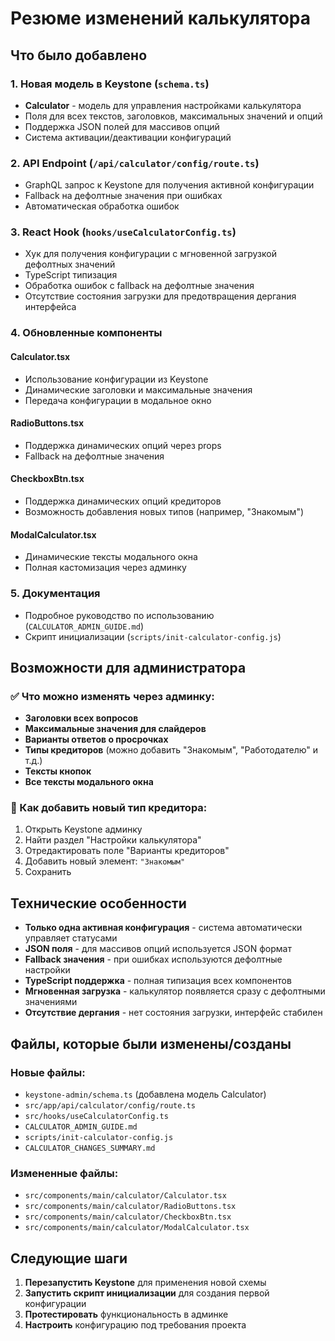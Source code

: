 # Резюме изменений калькулятора

## Что было добавлено

### 1. Новая модель в Keystone (`schema.ts`)
- **Calculator** - модель для управления настройками калькулятора
- Поля для всех текстов, заголовков, максимальных значений и опций
- Поддержка JSON полей для массивов опций
- Система активации/деактивации конфигураций

### 2. API Endpoint (`/api/calculator/config/route.ts`)
- GraphQL запрос к Keystone для получения активной конфигурации
- Fallback на дефолтные значения при ошибках
- Автоматическая обработка ошибок

### 3. React Hook (`hooks/useCalculatorConfig.ts`)
- Хук для получения конфигурации с мгновенной загрузкой дефолтных значений
- TypeScript типизация
- Обработка ошибок с fallback на дефолтные значения
- Отсутствие состояния загрузки для предотвращения дергания интерфейса

### 4. Обновленные компоненты

#### Calculator.tsx
- Использование конфигурации из Keystone
- Динамические заголовки и максимальные значения
- Передача конфигурации в модальное окно

#### RadioButtons.tsx
- Поддержка динамических опций через props
- Fallback на дефолтные значения

#### CheckboxBtn.tsx
- Поддержка динамических опций кредиторов
- Возможность добавления новых типов (например, "Знакомым")

#### ModalCalculator.tsx
- Динамические тексты модального окна
- Полная кастомизация через админку

### 5. Документация
- Подробное руководство по использованию (`CALCULATOR_ADMIN_GUIDE.md`)
- Скрипт инициализации (`scripts/init-calculator-config.js`)

## Возможности для администратора

### ✅ Что можно изменять через админку:
- **Заголовки всех вопросов**
- **Максимальные значения для слайдеров**
- **Варианты ответов о просрочках**
- **Типы кредиторов** (можно добавить "Знакомым", "Работодателю" и т.д.)
- **Тексты кнопок**
- **Все тексты модального окна**

### 🔧 Как добавить новый тип кредитора:
1. Открыть Keystone админку
2. Найти раздел "Настройки калькулятора"
3. Отредактировать поле "Варианты кредиторов"
4. Добавить новый элемент: `"Знакомым"`
5. Сохранить

## Технические особенности

- **Только одна активная конфигурация** - система автоматически управляет статусами
- **JSON поля** - для массивов опций используется JSON формат
- **Fallback значения** - при ошибках используются дефолтные настройки
- **TypeScript поддержка** - полная типизация всех компонентов
- **Мгновенная загрузка** - калькулятор появляется сразу с дефолтными значениями
- **Отсутствие дергания** - нет состояния загрузки, интерфейс стабилен

## Файлы, которые были изменены/созданы

### Новые файлы:
- `keystone-admin/schema.ts` (добавлена модель Calculator)
- `src/app/api/calculator/config/route.ts`
- `src/hooks/useCalculatorConfig.ts`
- `CALCULATOR_ADMIN_GUIDE.md`
- `scripts/init-calculator-config.js`
- `CALCULATOR_CHANGES_SUMMARY.md`

### Измененные файлы:
- `src/components/main/calculator/Calculator.tsx`
- `src/components/main/calculator/RadioButtons.tsx`
- `src/components/main/calculator/CheckboxBtn.tsx`
- `src/components/main/calculator/ModalCalculator.tsx`

## Следующие шаги

1. **Перезапустить Keystone** для применения новой схемы
2. **Запустить скрипт инициализации** для создания первой конфигурации
3. **Протестировать** функциональность в админке
4. **Настроить** конфигурацию под требования проекта
